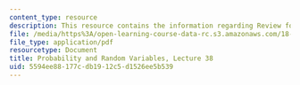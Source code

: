 ```yaml
---
content_type: resource
description: This resource contains the information regarding Review for Final Exam.
file: /media/https%3A/open-learning-course-data-rc.s3.amazonaws.com/18-440-probability-and-random-variables-spring-2014/5594ee88177cdb1912c5d1526ee5b539_MIT18_440S14_Lecture38.pdf
file_type: application/pdf
resourcetype: Document
title: Probability and Random Variables, Lecture 38
uid: 5594ee88-177c-db19-12c5-d1526ee5b539
---
```

